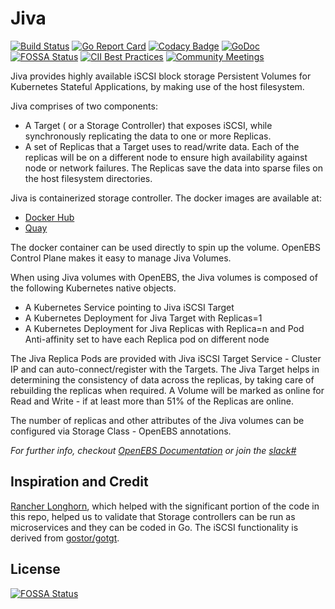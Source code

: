 # Jiva

[![Build Status](https://travis-ci.org/openebs/jiva.svg?branch=master)](https://travis-ci.org/openebs/jiva)
[![Go Report Card](https://goreportcard.com/badge/github.com/openebs/jiva)](https://goreportcard.com/report/github.com/openebs/jiva)
[![Codacy Badge](https://api.codacy.com/project/badge/Grade/616f61627a4543febe14af30358805b9)](https://www.codacy.com/app/OpenEBS/jiva?utm_source=github.com&amp;utm_medium=referral&amp;utm_content=openebs/jiva&amp;utm_campaign=Badge_Grade)
[![GoDoc](https://godoc.org/github.com/openebs/jiva?status.svg)](https://godoc.org/github.com/openebs/jiva)
[![FOSSA Status](https://app.fossa.com/api/projects/git%2Bgithub.com%2Fopenebs%2Fjiva.svg?type=shield)](https://app.fossa.com/projects/git%2Bgithub.com%2Fopenebs%2Fjiva?ref=badge_shield)
[![CII Best Practices](https://bestpractices.coreinfrastructure.org/projects/1755/badge)](https://bestpractices.coreinfrastructure.org/projects/1755)
[![Community Meetings](https://hackmd.io/badge.svg)](https://hackmd.io/hiRcXyDTRVO2_Zs9fp0CAg)

Jiva provides highly available iSCSI block storage Persistent Volumes for Kubernetes Stateful Applications, by making use of the host filesystem.

Jiva comprises of two components:
-   A Target ( or a Storage Controller) that exposes iSCSI, while synchronously replicating the data to one or more Replicas. 
-   A set of Replicas that a Target uses to read/write data. Each of the replicas will be on a different node to ensure high availability against node or network failures. The Replicas save the data into sparse files on the host filesystem directories. 

Jiva is containerized storage controller. The docker images are available at:
-   [Docker Hub](https://cloud.docker.com/u/openebs/repository/docker/openebs/jiva)
-   [Quay](https://quay.io/repository/openebs/jiva)

The docker container can be used directly to spin up the volume. OpenEBS Control Plane makes it easy to manage Jiva Volumes. 

When using Jiva volumes with OpenEBS, the Jiva volumes is composed of the following Kubernetes native objects.
-   A Kubernetes Service pointing to Jiva iSCSI Target
-   A Kubernetes Deployment for Jiva Target with Replicas=1
-   A Kubernetes Deployment for Jiva Replicas with Replica=n and Pod Anti-affinity set to have each Replica pod on different node

The Jiva Replica Pods are provided with Jiva iSCSI Target Service - Cluster IP  and can auto-connect/register with the Targets. The Jiva Target helps in determining the consistency of data across the replicas, by taking care of rebuilding the replicas when required. A Volume will be marked as online for Read and Write - if at least more than 51% of the Replicas are online. 

The number of replicas and other attributes of the Jiva volumes can be configured via Storage Class - OpenEBS annotations. 

*For further info, checkout [OpenEBS Documentation](https://docs.openebs.io/) or join the [slack#](https://slack.openebs.io)*

## Inspiration and Credit

[Rancher Longhorn](https://github.com/rancher/longhorn-engine), which helped with the significant portion of the code in this repo, helped us to validate that Storage controllers can be run as microservices and they can be coded in Go. The iSCSI functionality is derived from [gostor/gotgt](https://github.com/gostor/gotgt).

## License

[![FOSSA Status](https://app.fossa.com/api/projects/git%2Bgithub.com%2Fopenebs%2Fjiva.svg?type=large)](https://app.fossa.com/projects/git%2Bgithub.com%2Fopenebs%2Fjiva?ref=badge_large)
